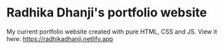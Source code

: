 # Radhika Dhanji's portfolio website
My current portfolio website created with pure HTML, CSS and JS. View it here: https://radhikadhanji.netlify.app
